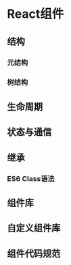 # React组件

## 结构
### 元结构

### 树结构

## 生命周期

## 状态与通信

## 继承
### ES6 Class语法

## 组件库

## 自定义组件库

## 组件代码规范
